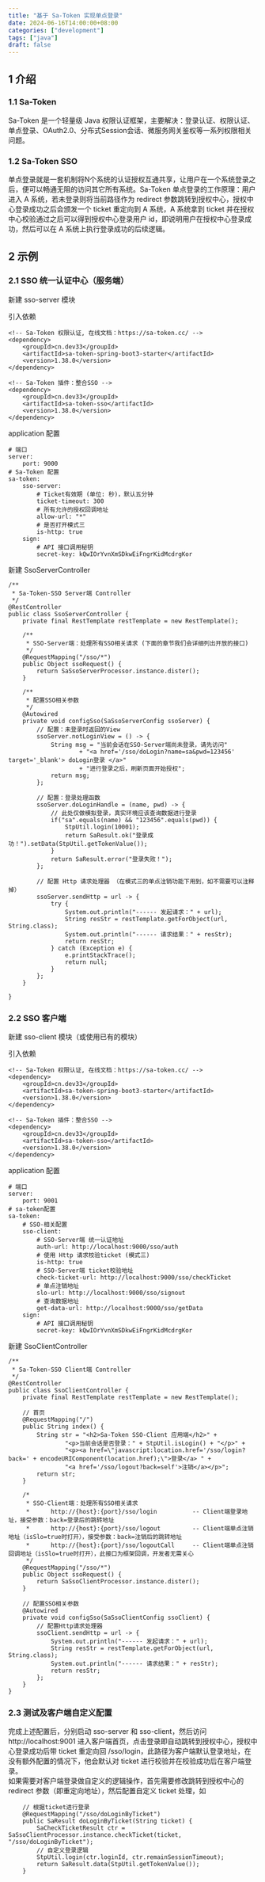 ```yaml
---
title: "基于 Sa-Token 实现单点登录"
date: 2024-06-16T14:00:00+08:00
categories: ["development"]
tags: ["java"]
draft: false
---
```


## 1 介绍

### 1.1 Sa-Token

Sa-Token 是一个轻量级 Java 权限认证框架，主要解决：登录认证、权限认证、单点登录、OAuth2.0、分布式Session会话、微服务网关鉴权等一系列权限相关问题。

### 1.2 Sa-Token SSO

单点登录就是一套机制将N个系统的认证授权互通共享，让用户在一个系统登录之后，便可以畅通无阻的访问其它所有系统。Sa-Token 单点登录的工作原理：用户进入 A 系统，若未登录则将当前路径作为 redirect 参数跳转到授权中心，授权中心登录成功之后会颁发一个 ticket 重定向到 A 系统，A 系统拿到 ticket 并在授权中心校验通过之后可以得到授权中心登录用户 id，即说明用户在授权中心登录成功，然后可以在 A 系统上执行登录成功的后续逻辑。

## 2 示例

### 2.1 SSO 统一认证中心（服务端）

新建 sso-server 模块

引入依赖
```
<!-- Sa-Token 权限认证, 在线文档：https://sa-token.cc/ -->
<dependency>
    <groupId>cn.dev33</groupId>
    <artifactId>sa-token-spring-boot3-starter</artifactId>
    <version>1.38.0</version>
</dependency>

<!-- Sa-Token 插件：整合SSO -->
<dependency>
    <groupId>cn.dev33</groupId>
    <artifactId>sa-token-sso</artifactId>
    <version>1.38.0</version>
</dependency>
```
application 配置
```
# 端口
server:
    port: 9000
# Sa-Token 配置
sa-token: 
    sso-server:
        # Ticket有效期 (单位: 秒)，默认五分钟
        ticket-timeout: 300
        # 所有允许的授权回调地址
        allow-url: "*"
        # 是否打开模式三
        is-http: true
    sign:
        # API 接口调用秘钥
        secret-key: kQwIOrYvnXmSDkwEiFngrKidMcdrgKor
```
新建 SsoServerController
```
/**
 * Sa-Token-SSO Server端 Controller 
 */
@RestController
public class SsoServerController {
    private final RestTemplate restTemplate = new RestTemplate();

    /**
     * SSO-Server端：处理所有SSO相关请求 (下面的章节我们会详细列出开放的接口) 
     */
    @RequestMapping("/sso/*")
    public Object ssoRequest() {
        return SaSsoServerProcessor.instance.dister();
    }
    
    /**
     * 配置SSO相关参数 
     */
    @Autowired
    private void configSso(SaSsoServerConfig ssoServer) {
        // 配置：未登录时返回的View 
        ssoServer.notLoginView = () -> {
            String msg = "当前会话在SSO-Server端尚未登录，请先访问"
                    + "<a href='/sso/doLogin?name=sa&pwd=123456' target='_blank'> doLogin登录 </a>"
                    + "进行登录之后，刷新页面开始授权";
            return msg;
        };
        
        // 配置：登录处理函数 
        ssoServer.doLoginHandle = (name, pwd) -> {
            // 此处仅做模拟登录，真实环境应该查询数据进行登录 
            if("sa".equals(name) && "123456".equals(pwd)) {
                StpUtil.login(10001);
                return SaResult.ok("登录成功！").setData(StpUtil.getTokenValue());
            }
            return SaResult.error("登录失败！");
        };
        
        // 配置 Http 请求处理器 （在模式三的单点注销功能下用到，如不需要可以注释掉） 
        ssoServer.sendHttp = url -> {
            try {
                System.out.println("------ 发起请求：" + url);
                String resStr = restTemplate.getForObject(url, String.class);
                System.out.println("------ 请求结果：" + resStr);
                return resStr;
            } catch (Exception e) {
                e.printStackTrace();
                return null;
            }
        };
    }
    
}
```

### 2.2 SSO 客户端

新建 sso-client 模块（或使用已有的模块）

引入依赖
```
<!-- Sa-Token 权限认证, 在线文档：https://sa-token.cc/ -->
<dependency>
    <groupId>cn.dev33</groupId>
    <artifactId>sa-token-spring-boot3-starter</artifactId>
    <version>1.38.0</version>
</dependency>

<!-- Sa-Token 插件：整合SSO -->
<dependency>
    <groupId>cn.dev33</groupId>
    <artifactId>sa-token-sso</artifactId>
    <version>1.38.0</version>
</dependency>
```
application 配置
```
# 端口
server:
    port: 9001
# sa-token配置 
sa-token:
    # SSO-相关配置
    sso-client:
        # SSO-Server端 统一认证地址
        auth-url: http://localhost:9000/sso/auth
        # 使用 Http 请求校验ticket (模式三)
        is-http: true
        # SSO-Server端 ticket校验地址
        check-ticket-url: http://localhost:9000/sso/checkTicket
        # 单点注销地址
        slo-url: http://localhost:9000/sso/signout
        # 查询数据地址
        get-data-url: http://localhost:9000/sso/getData
    sign:
        # API 接口调用秘钥
        secret-key: kQwIOrYvnXmSDkwEiFngrKidMcdrgKor
```
新建 SsoClientController
```
/**
 * Sa-Token-SSO Client端 Controller 
 */
@RestController
public class SsoClientController {
    private final RestTemplate restTemplate = new RestTemplate();

    // 首页
    @RequestMapping("/")
    public String index() {
        String str = "<h2>Sa-Token SSO-Client 应用端</h2>" +
                "<p>当前会话是否登录：" + StpUtil.isLogin() + "</p>" +
                "<p><a href=\"javascript:location.href='/sso/login?back=' + encodeURIComponent(location.href);\">登录</a> " +
                "<a href='/sso/logout?back=self'>注销</a></p>";
        return str;
    }

    /*
     * SSO-Client端：处理所有SSO相关请求
     * 		http://{host}:{port}/sso/login			-- Client端登录地址，接受参数：back=登录后的跳转地址
     * 		http://{host}:{port}/sso/logout			-- Client端单点注销地址（isSlo=true时打开），接受参数：back=注销后的跳转地址
     * 		http://{host}:{port}/sso/logoutCall		-- Client端单点注销回调地址（isSlo=true时打开），此接口为框架回调，开发者无需关心
     */
    @RequestMapping("/sso/*")
    public Object ssoRequest() {
        return SaSsoClientProcessor.instance.dister();
    }

    // 配置SSO相关参数
    @Autowired
    private void configSso(SaSsoClientConfig ssoClient) {
        // 配置Http请求处理器
        ssoClient.sendHttp = url -> {
            System.out.println("------ 发起请求：" + url);
            String resStr = restTemplate.getForObject(url, String.class);
            System.out.println("------ 请求结果：" + resStr);
            return resStr;
        };
    }
}
```

### 2.3 测试及客户端自定义配置

完成上述配置后，分别启动 sso-server 和 sso-client，然后访问 http://localhost:9001 进入客户端首页，点击登录即自动跳转到授权中心，授权中心登录成功后带 ticket 重定向回 /sso/login，此路径为客户端默认登录地址，在没有额外配置的情况下，他会默认对 ticket 进行校验并在校验成功后在客户端登录。  
如果需要对客户端登录做自定义的逻辑操作，首先需要修改跳转到授权中心的 redirect 参数（即重定向地址），然后配置自定义 ticket 处理，如  
```
    // 根据ticket进行登录
    @RequestMapping("/sso/doLoginByTicket")
    public SaResult doLoginByTicket(String ticket) {
        SaCheckTicketResult ctr = SaSsoClientProcessor.instance.checkTicket(ticket, "/sso/doLoginByTicket");
        // 自定义登录逻辑
        StpUtil.login(ctr.loginId, ctr.remainSessionTimeout);
        return SaResult.data(StpUtil.getTokenValue());
    }
```